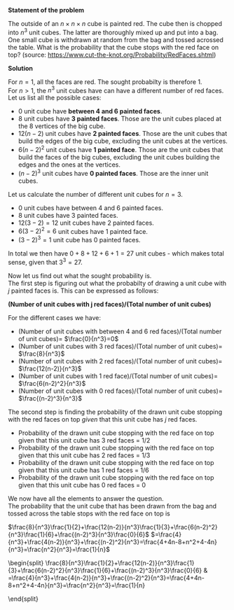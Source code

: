 **Statement of the problem**

The outside of an $n \times n \times n$ cube is painted red. The cube then is chopped into $n^3$ unit cubes. The latter are thoroughly mixed up and put into a bag. One small cube is withdrawn at random from the bag and tossed acrossed the table. What is the probability that the cube stops with the red face on top? (source: https://www.cut-the-knot.org/Probability/RedFaces.shtml)

**Solution**

For $n=1$, all the faces are red. The sought probabilty is therefore 1.  
For $n>1$, the $n^3$ unit cubes have can have a different number of red faces. Let us list all the possible cases:
* 0 unit cube have **between 4 and 6 painted faces**.
* 8 unit cubes have **3 painted faces**. Those are the unit cubes placed at the 8 vertices of the big cube.
* $12(n-2)$ unit cubes have **2 painted faces**. Those are the unit cubes that build the edges of the big cube, excluding the unit cubes at the vertices.
* $6(n-2)^2$ unit cubes have **1 painted face**. Those are the unit cubes that build the faces of the big cubes, excluding the unit cubes building the edges and the ones at the vertices.
* $(n-2)^3$ unit cubes have **0 painted faces**. Those are the inner unit cubes.

Let us calculate the number of different unit cubes for $n=3$.
* 0 unit cubes have between 4 and 6 painted faces.
* 8 unit cubes have 3 painted faces.
* $12(3-2)=12$ unit cubes have 2 painted faces.
* $6(3-2)^2=6$ unit cubes have 1 painted face.
* $(3-2)^3=1$ unit cube has 0 painted faces.

In total we then have $0+8+12+6+1=27$ unit cubes - which makes total sense, given that $3^3=27$.

Now let us find out what the sought probability is.  
The first step is figuring out what the probabilty of drawing a unit cube with $j$ painted faces is. This can be expressed as follows:  

**(Number of unit cubes with j red faces)/(Total number of unit cubes)**  

For the different cases we have:
* (Number of unit cubes with between 4 and 6 red faces)/(Total number of unit cubes)= $\frac{0}{n^3}=0$
* (Number of unit cubes with 3 red faces)/(Total number of unit cubes)= $\frac{8}{n^3}$
* (Number of unit cubes with 2 red faces)/(Total number of unit cubes)= $\frac{12(n-2)}{n^3}$
* (Number of unit cubes with 1 red face)/(Total number of unit cubes)= $\frac{6(n-2)^2}{n^3}$
* (Number of unit cubes with 0 red faces)/(Total number of unit cubes)= $\frac{(n-2)^3}{n^3}$

The second step is finding the probability of the drawn unit cube stopping with the red faces on top *given* that this unit cube has $j$ red faces.
* Probability of the drawn unit cube stopping with the red face on top given that this unit cube has 3 red faces = $1/2$
* Probability of the drawn unit cube stopping with the red face on top given that this unit cube has 2 red faces = $1/3$
* Probability of the drawn unit cube stopping with the red face on top given that this unit cube has 1 red faces = $1/6$
* Probability of the drawn unit cube stopping with the red face on top given that this unit cube has 0 red faces = $0$

We now have all the elements to answer the question.  
The probability that the unit cube that has been drawn from the bag and tossed across the table stops with the red face on top is 

$\frac{8}{n^3}\frac{1}{2}+\frac{12(n-2)}{n^3}\frac{1}{3}+\frac{6(n-2)^2}{n^3}\frac{1}{6}+\frac{(n-2)^3}{n^3}\frac{0}{6}$
$=\frac{4}{n^3}+\frac{4(n-2)}{n^3}+\frac{(n-2)^2}{n^3}=\frac{4+4n-8+n^2+4-4n}{n^3}=\frac{n^2}{n^3}=\frac{1}{n}$


\begin{split}
\frac{8}{n^3}\frac{1}{2}+\frac{12(n-2)}{n^3}\frac{1}{3}+\frac{6(n-2)^2}{n^3}\frac{1}{6}+\frac{(n-2)^3}{n^3}\frac{0}{6}
& =\frac{4}{n^3}+\frac{4(n-2)}{n^3}+\frac{(n-2)^2}{n^3}=\frac{4+4n-8+n^2+4-4n}{n^3}=\frac{n^2}{n^3}=\frac{1}{n}

\end{split}

